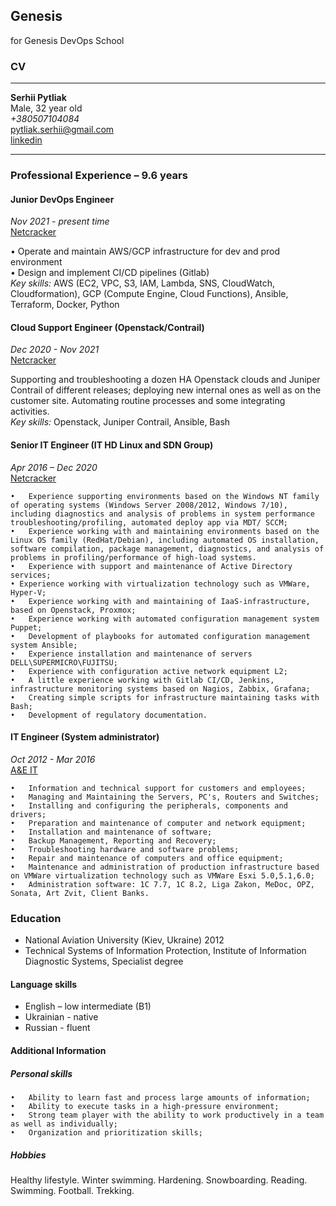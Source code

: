 ## Genesis
for Genesis DevOps School 

### CV
____________
**Serhii Pytliak**  
Male, 32 year old  
*+380507104084*  
pytliak.serhii@gmail.com  
[linkedin](https://www.linkedin.com/in/pytliakserhii/)  
____________
 ### Professional Experience – 9.6 years 
 #### Junior DevOps Engineer
  *Nov 2021  - present time*  
  [Netcracker](https://www.netcracker.com/)  

• Operate and maintain AWS/GCP infrastructure for dev and prod environment  
• Design and implement CI/CD pipelines (Gitlab)  
*Key skills:*  AWS (EC2, VPC, S3, IAM, Lambda, SNS, CloudWatch, Cloudformation), GCP (Compute Engine, Cloud Functions), Ansible, Terraform, Docker, Python  

 #### Cloud Support Engineer (Openstack/Contrail)
  *Dec 2020  - Nov 2021*  
  [Netcracker](https://www.netcracker.com/)  

Supporting and troubleshooting a dozen HA Openstack clouds and Juniper Contrail of different releases; deploying new internal ones as well as on the customer site. Automating routine processes and some integrating activities.  
*Key skills:* Openstack, Juniper Contrail, Ansible, Bash  

 #### Senior IT Engineer (IT HD Linux and SDN Group)
  *Apr 2016 – Dec 2020*  
  [Netcracker](https://www.netcracker.com/)  

```
•	Experience supporting environments based on the Windows NT family of operating systems (Windows Server 2008/2012, Windows 7/10), including diagnostics and analysis of problems in system performance troubleshooting/profiling, automated deploy app via MDT/ SCCM;
•	Experience working with and maintaining environments based on the Linux OS family (RedHat/Debian), including automated OS installation, software compilation, package management, diagnostics, and analysis of problems in profiling/performance of high-load systems.
•	Experience with support and maintenance of Active Directory services;
• Experience working with virtualization technology such as VMWare, Hyper-V;
•	Experience working with and maintaining of IaaS-infrastructure, based on Openstack, Proxmox;
•	Experience working with automated configuration management system Puppet;
•	Development of playbooks for automated configuration management system Ansible;
•	Experience installation and maintenance of servers DELL\SUPERMICRO\FUJITSU;
•	Experience with configuration active network equipment L2;
•	A little experience working with Gitlab CI/CD, Jenkins, infrastructure monitoring systems based on Nagios, Zabbix, Grafana;
•	Creating simple scripts for infrastructure maintaining tasks with Bash;
•	Development of regulatory documentation.
```

 #### IT Engineer (System administrator)
  *Oct 2012 - Mar 2016*  
  [A&E IT](http://www.ae.ua)  

```
•	Information and technical support for customers and employees;
•	Managing and Maintaining the Servers, PC's, Routers and Switches;
•	Installing and configuring the peripherals, components and drivers;
•	Preparation and maintenance of computer and network equipment;
•	Installation and maintenance of software;
•	Backup Management, Reporting and Recovery;
•	Troubleshooting hardware and software problems;
•	Repair and maintenance of computers and office equipment;
•	Maintenance and administration of production infrastructure based on VMWare virtualization technology such as VMWare Esxi 5.0,5.1,6.0;
•	Administration software: 1С 7.7, 1С 8.2, Liga Zakon, MeDoc, OPZ, Sonata, Art Zvit, Client Banks.
```

 ###  Education  
* National Aviation University (Kiev, Ukraine)
2012 
* Technical Systems of Information Protection, Institute of Information Diagnostic Systems, Specialist degree

 ####  Language skills
* English – low intermediate (B1)
* Ukrainian - native
* Russian - fluent 

 ####  Additional Information
 ##### Personal skills
```
•	Ability to learn fast and process large amounts of information;
•	Ability to execute tasks in a high-pressure environment; 
•	Strong team player with the ability to work productively in a team as well as individually; 
•	Organization and prioritization skills; 
```
##### Hobbies
Healthy lifestyle. Winter swimming. Hardening. Snowboarding. Reading. Swimming. Football. Trekking.
